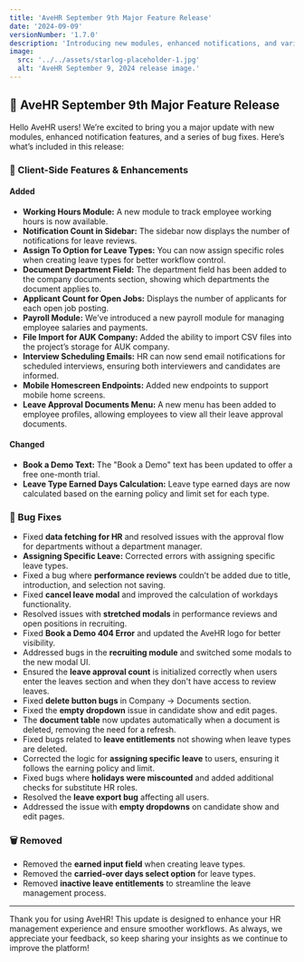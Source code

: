 ```yaml
---
title: 'AveHR September 9th Major Feature Release'
date: '2024-09-09'
versionNumber: '1.7.0'
description: 'Introducing new modules, enhanced notifications, and various bug fixes for improved HR management.'
image:
  src: '../../assets/starlog-placeholder-1.jpg'
  alt: 'AveHR September 9, 2024 release image.'
---
```


## 🚀 AveHR September 9th Major Feature Release

Hello AveHR users! We’re excited to bring you a major update with new modules, enhanced notification features, and a series of bug fixes. Here’s what’s included in this release:

### 🌟 Client-Side Features & Enhancements

#### Added

- **Working Hours Module:** A new module to track employee working hours is now available.
- **Notification Count in Sidebar:** The sidebar now displays the number of notifications for leave reviews.
- **Assign To Option for Leave Types:** You can now assign specific roles when creating leave types for better workflow control.
- **Document Department Field:** The department field has been added to the company documents section, showing which departments the document applies to.
- **Applicant Count for Open Jobs:** Displays the number of applicants for each open job posting.
- **Payroll Module:** We’ve introduced a new payroll module for managing employee salaries and payments.
- **File Import for AUK Company:** Added the ability to import CSV files into the project’s storage for AUK company.
- **Interview Scheduling Emails:** HR can now send email notifications for scheduled interviews, ensuring both interviewers and candidates are informed.
- **Mobile Homescreen Endpoints:** Added new endpoints to support mobile home screens.
- **Leave Approval Documents Menu:** A new menu has been added to employee profiles, allowing employees to view all their leave approval documents.

#### Changed

- **Book a Demo Text:** The "Book a Demo" text has been updated to offer a free one-month trial.
- **Leave Type Earned Days Calculation:** Leave type earned days are now calculated based on the earning policy and limit set for each type.

### 🐞 Bug Fixes

- Fixed **data fetching for HR** and resolved issues with the approval flow for departments without a department manager.
- **Assigning Specific Leave:** Corrected errors with assigning specific leave types.
- Fixed a bug where **performance reviews** couldn’t be added due to title, introduction, and selection not saving.
- Fixed **cancel leave modal** and improved the calculation of workdays functionality.
- Resolved issues with **stretched modals** in performance reviews and open positions in recruiting.
- Fixed **Book a Demo 404 Error** and updated the AveHR logo for better visibility.
- Addressed bugs in the **recruiting module** and switched some modals to the new modal UI.
- Ensured the **leave approval count** is initialized correctly when users enter the leaves section and when they don't have access to review leaves.
- Fixed **delete button bugs** in Company -> Documents section.
- Fixed the **empty dropdown** issue in candidate show and edit pages.
- The **document table** now updates automatically when a document is deleted, removing the need for a refresh.
- Fixed bugs related to **leave entitlements** not showing when leave types are deleted.
- Corrected the logic for **assigning specific leave** to users, ensuring it follows the earning policy and limit.
- Fixed bugs where **holidays were miscounted** and added additional checks for substitute HR roles.
- Resolved the **leave export bug** affecting all users.
- Addressed the issue with **empty dropdowns** on candidate show and edit pages.

### 🗑️ Removed

- Removed the **earned input field** when creating leave types.
- Removed the **carried-over days select option** for leave types.
- Removed **inactive leave entitlements** to streamline the leave management process.

---

Thank you for using AveHR! This update is designed to enhance your HR management experience and ensure smoother workflows. As always, we appreciate your feedback, so keep sharing your insights as we continue to improve the platform!
